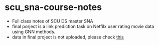 # scu_sna-course-notes
* Full class notes of SCU DS master SNA
* final porject is a link prediction task on Netfilx user rating movie data using GNN methods.
* data in final project is not uploaded, please check [this](https://www.kaggle.com/datasets/netflix-inc/netflix-prize-data)
